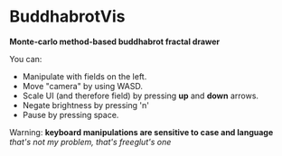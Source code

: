 # BuddhabrotVis
**Monte-carlo method-based buddhabrot fractal drawer**

You can:
  
  * Manipulate with fields on the left.
  * Move "camera" by using WASD.  
  * Scale UI (and therefore field) by pressing **up** and **down** arrows.
  * Negate brightness by pressing 'n'
  * Pause by pressing space.

Warning: **keyboard manipulations are sensitive to case and language** *that's not my problem, that's freeglut's one*
